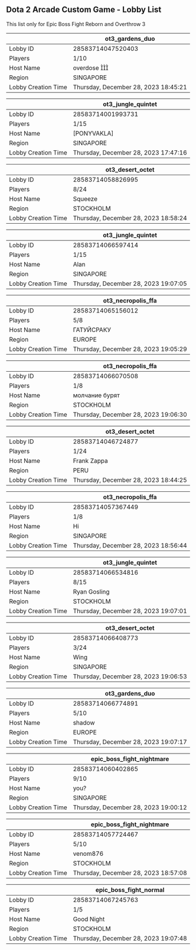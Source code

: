 ## Dota 2 Arcade Custom Game - Lobby List

This list only for Epic Boss Fight Reborn and Overthrow 3

|  | ot3_gardens_duo |
| ------ | ------ |
| Lobby ID | 28583714047520403 |
| Players | 1/10 |
| Host Name | overdose  |
| Region | SINGAPORE |
| Lobby Creation Time | Thursday, December 28, 2023 18:45:21 |


|  | ot3_jungle_quintet |
| ------ | ------ |
| Lobby ID | 28583714001993731 |
| Players | 1/15 |
| Host Name | [PONYVAKLA] |
| Region | SINGAPORE |
| Lobby Creation Time | Thursday, December 28, 2023 17:47:16 |


|  | ot3_desert_octet |
| ------ | ------ |
| Lobby ID | 28583714058826995 |
| Players | 8/24 |
| Host Name | Squeeze |
| Region | STOCKHOLM |
| Lobby Creation Time | Thursday, December 28, 2023 18:58:24 |


|  | ot3_jungle_quintet |
| ------ | ------ |
| Lobby ID | 28583714066597414 |
| Players | 1/15 |
| Host Name | Alan |
| Region | SINGAPORE |
| Lobby Creation Time | Thursday, December 28, 2023 19:07:05 |


|  | ot3_necropolis_ffa |
| ------ | ------ |
| Lobby ID | 28583714065156012 |
| Players | 5/8 |
| Host Name | ГАТУЙСРАКУ |
| Region | EUROPE |
| Lobby Creation Time | Thursday, December 28, 2023 19:05:29 |


|  | ot3_necropolis_ffa |
| ------ | ------ |
| Lobby ID | 28583714066070508 |
| Players | 1/8 |
| Host Name | молчание бурят |
| Region | STOCKHOLM |
| Lobby Creation Time | Thursday, December 28, 2023 19:06:30 |


|  | ot3_desert_octet |
| ------ | ------ |
| Lobby ID | 28583714046724877 |
| Players | 1/24 |
| Host Name | Frank Zappa |
| Region | PERU |
| Lobby Creation Time | Thursday, December 28, 2023 18:44:25 |


|  | ot3_necropolis_ffa |
| ------ | ------ |
| Lobby ID | 28583714057367449 |
| Players | 1/8 |
| Host Name | Hi |
| Region | SINGAPORE |
| Lobby Creation Time | Thursday, December 28, 2023 18:56:44 |


|  | ot3_jungle_quintet |
| ------ | ------ |
| Lobby ID | 28583714066534816 |
| Players | 8/15 |
| Host Name | Ryan Gosling |
| Region | STOCKHOLM |
| Lobby Creation Time | Thursday, December 28, 2023 19:07:01 |


|  | ot3_desert_octet |
| ------ | ------ |
| Lobby ID | 28583714066408773 |
| Players | 3/24 |
| Host Name | Wing |
| Region | SINGAPORE |
| Lobby Creation Time | Thursday, December 28, 2023 19:06:53 |


|  | ot3_gardens_duo |
| ------ | ------ |
| Lobby ID | 28583714066774891 |
| Players | 5/10 |
| Host Name | shadow |
| Region | EUROPE |
| Lobby Creation Time | Thursday, December 28, 2023 19:07:17 |


|  | epic_boss_fight_nightmare |
| ------ | ------ |
| Lobby ID | 28583714060402865 |
| Players | 9/10 |
| Host Name | you? |
| Region | SINGAPORE |
| Lobby Creation Time | Thursday, December 28, 2023 19:00:12 |


|  | epic_boss_fight_nightmare |
| ------ | ------ |
| Lobby ID | 28583714057724467 |
| Players | 5/10 |
| Host Name | venom876 |
| Region | STOCKHOLM |
| Lobby Creation Time | Thursday, December 28, 2023 18:57:08 |


|  | epic_boss_fight_normal |
| ------ | ------ |
| Lobby ID | 28583714067245763 |
| Players | 1/5 |
| Host Name | Good Night |
| Region | STOCKHOLM |
| Lobby Creation Time | Thursday, December 28, 2023 19:07:48 |


